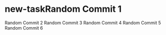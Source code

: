 # new-taskRandom Commit 1
Random Commit 2
Random Commit 3
Random Commit 4
Random Commit 5
Random Commit 6
